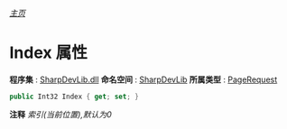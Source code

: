 ###### [主页](./Index.md "主页")
# Index 属性
**程序集** : [SharpDevLib.dll](./SharpDevLib.assembly.md "SharpDevLib.dll")
**命名空间** : [SharpDevLib](./SharpDevLib.namespace.md "SharpDevLib")
**所属类型** : [PageRequest](./SharpDevLib.PageRequest.md "PageRequest")
``` csharp
public Int32 Index { get; set; }
```
**注释**
*索引(当前位置),默认为0*

